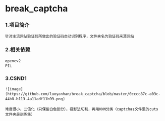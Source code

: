 # break_captcha

### 1.项目简介 ###
    针对主流网站验证码所做出的验证码自动识别程序，文件夹名为验证码来源网站

### 2.相关依赖 ###
    opencv2
    PIL
    
### 3.CSND1 ###


    ![image](https://github.com/luoyanhan/break_captcha/blob/master/0cccc87c-a03c-44b8-b113-4a11adf11b99.png)
    
    难度很小，二值化（只保留白色部分），投影法切割，再用KNN分类（captchas文件里的cuts文件夹是训练集）

